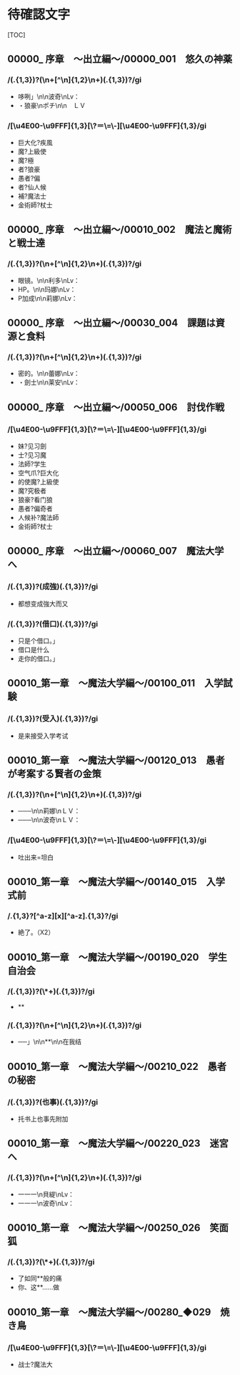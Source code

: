 # 待確認文字

[TOC]

## 00000_ 序章　～出立編～/00000_001　悠久の神薬

### /(.{1,3})?(\n+[^\n]{1,2}\n+)(.{1,3})?/gi

- 哆咧」\n\n波奇\nLv：
- ・狼豪\nポチ\n\n　ＬＶ

### /[\\u4E00-\\u9FFF]{1,3}[\\?＝\\=\\-][\\u4E00-\\u9FFF]{1,3}/gi

- 巨大化?疾風
- 魔?上級使
- 魔?極
- 者?狼豪
- 愚者?偏
- 者?仙人候
- 補?魔法士
- 金術師?杖士


## 00000_ 序章　～出立編～/00010_002　魔法と魔術と戦士達

### /(.{1,3})?(\n+[^\n]{1,2}\n+)(.{1,3})?/gi

- 眼镜。\n\n利多\nLv：
- HP。\n\n玛娜\nLv：
- P加成\n\n莉娜\nLv：


## 00000_ 序章　～出立編～/00030_004　課題は資源と食料

### /(.{1,3})?(\n+[^\n]{1,2}\n+)(.{1,3})?/gi

- 密的。\n\n蕾娜\nLv：
- ・劍士\n\n莱安\nLv：


## 00000_ 序章　～出立編～/00050_006　討伐作戦

### /[\\u4E00-\\u9FFF]{1,3}[\\?＝\\=\\-][\\u4E00-\\u9FFF]{1,3}/gi

- 妹?见习劍
- 士?见习魔
- 法師?学生
- 空气爪?巨大化
- 的使魔?上級使
- 魔?究极者
- 狼豪?看门狼
- 愚者?偏奇者
- 人候补?魔法師
- 金術師?杖士


## 00000_ 序章　～出立編～/00060_007　魔法大学へ

### /(.{1,3})?(成強)(.{1,3})?/gi

- 都想变成強大而又

### /(.{1,3})?(借口)(.{1,3})?/gi

- 只是个借口。」
- 借口是什么
- 走你的借口。」


## 00010_第一章　～魔法大学編～/00100_011　入学試験

### /(.{1,3})?(受入)(.{1,3})?/gi

- 是来接受入学考试


## 00010_第一章　～魔法大学編～/00120_013　愚者が考案する賢者の金策

### /(.{1,3})?(\n+[^\n]{1,2}\n+)(.{1,3})?/gi

- ───\n\n莉娜\nＬＶ：
- ───\n\n波奇\nＬＶ：

### /[\\u4E00-\\u9FFF]{1,3}[\\?＝\\=\\-][\\u4E00-\\u9FFF]{1,3}/gi

- 吐出来=坦白


## 00010_第一章　～魔法大学編～/00140_015　入学式前

### /.{1,3}?[^a-z][x][^a-z].{1,3}?/gi

- 絶了。（X2）


## 00010_第一章　～魔法大学編～/00190_020　学生自治会

### /(.{1,3})?(\\*+)(.{1,3})?/gi

- **

### /(.{1,3})?(\n+[^\n]{1,2}\n+)(.{1,3})?/gi

- ──」\n\n**\n\n在我结


## 00010_第一章　～魔法大学編～/00210_022　愚者の秘密

### /(.{1,3})?(也事)(.{1,3})?/gi

- 托书上也事先附加


## 00010_第一章　～魔法大学編～/00220_023　迷宮へ

### /(.{1,3})?(\n+[^\n]{1,2}\n+)(.{1,3})?/gi

- 一一一\n貝緹\nLv：
- 一一一\n波奇\nLv：


## 00010_第一章　～魔法大学編～/00250_026　笑面狐

### /(.{1,3})?(\\*+)(.{1,3})?/gi

- 了如同**般的痛
- 你、这**……做


## 00010_第一章　～魔法大学編～/00280_◆029　焼き鳥

### /[\\u4E00-\\u9FFF]{1,3}[\\?＝\\=\\-][\\u4E00-\\u9FFF]{1,3}/gi

- 战士?魔法大
